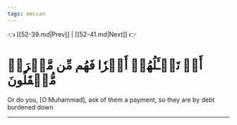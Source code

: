 ```yaml
---
tags: meccan
---
```


👈 [[52-39.md|Prev]] | [[52-41.md|Next]] 👉

# أَمۡ تَسۡـَٔلُهُمۡ أَجۡرٗا فَهُم مِّن مَّغۡرَمٖ مُّثۡقَلُونَ

Or do you, [O Muhammad], ask of them a payment, so they are by debt burdened down

---

